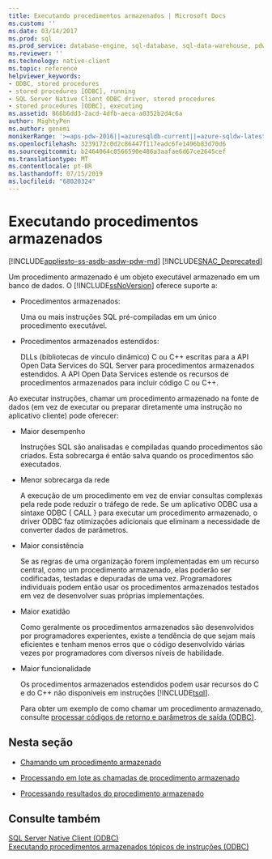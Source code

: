 ```yaml
---
title: Executando procedimentos armazenados | Microsoft Docs
ms.custom: ''
ms.date: 03/14/2017
ms.prod: sql
ms.prod_service: database-engine, sql-database, sql-data-warehouse, pdw
ms.reviewer: ''
ms.technology: native-client
ms.topic: reference
helpviewer_keywords:
- ODBC, stored procedures
- stored procedures [ODBC], running
- SQL Server Native Client ODBC driver, stored procedures
- stored procedures [ODBC], executing
ms.assetid: 866b6dd3-2acd-4dfb-aeca-a0352b2d4c6a
author: MightyPen
ms.author: genemi
monikerRange: '>=aps-pdw-2016||=azuresqldb-current||=azure-sqldw-latest||>=sql-server-2016||=sqlallproducts-allversions||>=sql-server-linux-2017||=azuresqldb-mi-current'
ms.openlocfilehash: 3239172c0d2c86447f117eadc6fe1496b83d70d6
ms.sourcegitcommit: b2464064c0566590e486a3aafae6d67ce2645cef
ms.translationtype: MT
ms.contentlocale: pt-BR
ms.lasthandoff: 07/15/2019
ms.locfileid: "68020324"
---
```

# <a name="running-stored-procedures"></a>Executando procedimentos armazenados
[!INCLUDE[appliesto-ss-asdb-asdw-pdw-md](../../includes/appliesto-ss-asdb-asdw-pdw-md.md)]
[!INCLUDE[SNAC_Deprecated](../../includes/snac-deprecated.md)]

  Um procedimento armazenado é um objeto executável armazenado em um banco de dados. O [!INCLUDE[ssNoVersion](../../includes/ssnoversion-md.md)] oferece suporte a:  
  
-   Procedimentos armazenados:  
  
     Uma ou mais instruções SQL pré-compiladas em um único procedimento executável.  
  
-   Procedimentos armazenados estendidos:  
  
     DLLs (bibliotecas de vínculo dinâmico) C ou C++ escritas para a API Open Data Services do SQL Server para procedimentos armazenados estendidos. A API Open Data Services estende os recursos de procedimentos armazenados para incluir código C ou C++.  
  
 Ao executar instruções, chamar um procedimento armazenado na fonte de dados (em vez de executar ou preparar diretamente uma instrução no aplicativo cliente) pode oferecer:  
  
-   Maior desempenho  
  
     Instruções SQL são analisadas e compiladas quando procedimentos são criados. Esta sobrecarga é então salva quando os procedimentos são executados.  
  
-   Menor sobrecarga da rede  
  
     A execução de um procedimento em vez de enviar consultas complexas pela rede pode reduzir o tráfego de rede. Se um aplicativo ODBC usa a sintaxe ODBC { CALL } para executar um procedimento armazenado, o driver ODBC faz otimizações adicionais que eliminam a necessidade de converter dados de parâmetros.  
  
-   Maior consistência  
  
     Se as regras de uma organização forem implementadas em um recurso central, como um procedimento armazenado, elas poderão ser codificadas, testadas e depuradas de uma vez. Programadores individuais podem então usar os procedimentos armazenados testados em vez de desenvolver suas próprias implementações.  
  
-   Maior exatidão  
  
     Como geralmente os procedimentos armazenados são desenvolvidos por programadores experientes, existe a tendência de que sejam mais eficientes e tenham menos erros que o código desenvolvido várias vezes por programadores com diversos níveis de habilidade.  
  
-   Maior funcionalidade  
  
     Os procedimentos armazenados estendidos podem usar recursos do C e do C++ não disponíveis em instruções [!INCLUDE[tsql](../../includes/tsql-md.md)].  
  
     Para obter um exemplo de como chamar um procedimento armazenado, consulte [processar códigos de retorno e parâmetros de saída &#40;ODBC&#41;](../../relational-databases/native-client-odbc-how-to/running-stored-procedures-process-return-codes-and-output-parameters.md).  
  
## <a name="in-this-section"></a>Nesta seção  
  
-   [Chamando um procedimento armazenado](../../relational-databases/native-client-odbc-stored-procedures/calling-a-stored-procedure.md)  
  
-   [Processando em lote as chamadas de procedimento armazenado](../../relational-databases/native-client-odbc-stored-procedures/batching-stored-procedure-calls.md)  
  
-   [Processando resultados do procedimento armazenado](../../relational-databases/native-client-odbc-stored-procedures/processing-stored-procedure-results.md)  
  
## <a name="see-also"></a>Consulte também  
 [SQL Server Native Client &#40;ODBC&#41;](../../relational-databases/native-client/odbc/sql-server-native-client-odbc.md)   
 [Executando procedimentos armazenados tópicos de instruções &#40;ODBC&#41;](https://msdn.microsoft.com/library/c2220182-a23d-4475-b353-77a77ab613d6)  
  
  
